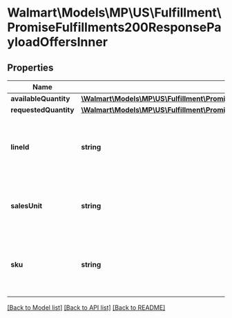# Walmart\Models\MP\US\Fulfillment\PromiseFulfillments200ResponsePayloadOffersInner

## Properties

Name | Type | Description | Notes
------------ | ------------- | ------------- | -------------
**availableQuantity** | [**\Walmart\Models\MP\US\Fulfillment\PromiseFulfillments200ResponsePayloadOffersInnerAvailableQuantity**](PromiseFulfillments200ResponsePayloadOffersInnerAvailableQuantity.md) |  | [optional]
**requestedQuantity** | [**\Walmart\Models\MP\US\Fulfillment\PromiseFulfillmentsRequestPayloadOfferSelectionsInnerOffersInnerRequestedQuantity**](PromiseFulfillmentsRequestPayloadOfferSelectionsInnerOffersInnerRequestedQuantity.md) |  | [optional]
**lineId** | **string** | The identifier (UUID) for each line assigned by seller systems. | [optional]
**salesUnit** | **string** | Sales unit type. Currently supported type : 'EACH' | [optional]
**sku** | **string** | The identifier of the item in seller system (vendor sku). | [optional]


[[Back to Model list]](./) [[Back to API list]](../../../../../README.md#supported-apis) [[Back to README]](../../../../../README.md)
